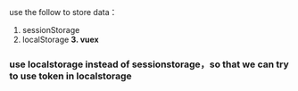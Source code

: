 use the follow to store data：

1. sessionStorage
2. localStorage
**3. vuex**


### use localstorage instead of sessionstorage，so that we can try to use token in localstorage